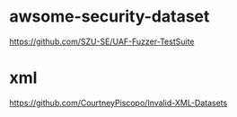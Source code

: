 # awsome-security-dataset


https://github.com/SZU-SE/UAF-Fuzzer-TestSuite

# xml

https://github.com/CourtneyPiscopo/Invalid-XML-Datasets
